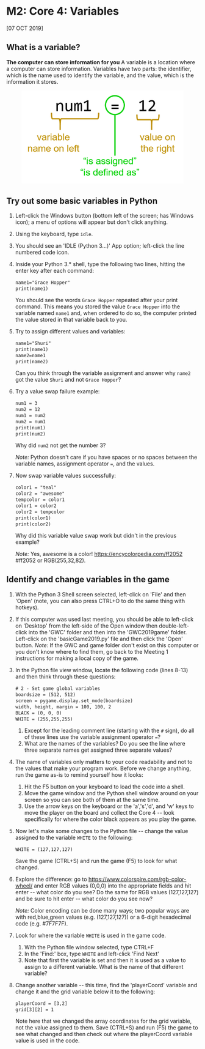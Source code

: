 # M2: Core 4: Variables
[07 OCT 2019]

## What is a variable?
**The computer can store information for you**
A variable is a location where a computer can store information. Variables have two parts: the identifier, which is the name used to identify the variable, and the value, which is the information it stores.

<p align="center">
     <img src="../../img/variables.png"
          alt="variable diagram"
          width="425"/>
</p>


## Try out some basic variables in Python
1. Left-click the Windows button (bottom left of the screen; has Windows icon); a menu of options will appear but don't click anything.
1. Using the keyboard, type `idle`.
1. You should see an 'IDLE (Python 3...)' App option; left-click the line numbered code icon.
1. Inside your Python 3.\* shell, type the following two lines, hitting the enter key after each command:
    ````
    name1="Grace Hopper"
    print(name1)
    ````
    You should see the words `Grace Hopper` repeated after your print command. This means you stored the value `Grace Hopper` into the variable named `name1` and, when ordered to do so, the computer printed the value stored in that variable back to you.
1. Try to assign different values and variables:
    ```
    name1="Shuri"
    print(name1)
    name2=name1
    print(name2)
    ```
    Can you think through the variable assignment and answer why `name2` got the value `Shuri` and not `Grace Hopper`?
1. Try a value swap failure example:
    ```
    num1 = 3
    num2 = 12
    num1 = num2
    num2 = num1
    print(num1)
    print(num2)
    ```
    Why did `num2` not get the number 3?
    
    *Note:* Python doesn't care if you have spaces or no spaces between the variable names, assignment operator `=`, and the values.
1. Now swap variable values successfully:
    ```
    color1 = "teal"
    color2 = "awesome"
    tempcolor = color1
    color1 = color2
    color2 = tempcolor
    print(color1)
    print(color2)
    ```
    Why did this variable value swap work but didn't in the previous example?
    
    *Note:* Yes, awesome is a color! https://encycolorpedia.com/ff2052 #ff2052 or RGB(255,32,82).

## Identify and change variables in the game
1. With the Python 3 Shell screen selected, left-click on 'File' and then 'Open' (note, you can also press CTRL+O to do the same thing with hotkeys).
1. If this computer was used last meeting, you should be able to left-click on 'Desktop' from the left-side of the Open window then double-left-click into the 'GWC' folder and then into the 'GWC2019game' folder. Left-click on the 'basicGame2019.py' file and then click the 'Open' button.
    *Note:* If the GWC and game folder don't exist on this computer or you don't know where to find them, go back to the Meeting 1 instructions for making a local copy of the game.
1. In the Python file view window, locate the following code (lines 8-13) and then think through these questions:
    ```
    # 2 - Set game global variables
    boardsize = (512, 512)
    screen = pygame.display.set_mode(boardsize)
    width, height, margin = 100, 100, 2
    BLACK = (0, 0, 0)
    WHITE = (255,255,255)
    ```
    1. Except for the leading comment line (starting with the `#` sign), do all of these lines use the variable assignment operator `=`?
    1. What are the names of the variables? Do you see the line where three separate names get assigned three separate values?
1. The name of variables only matters to your code readability and not to the values that make your program work. Before we change anything, run the game as-is to remind yourself how it looks:
    1. Hit the F5 button on your keyboard to load the code into a shell.
    1. Move the game window and the Python shell window around on your screen so you can see both of them at the same time.
    1. Use the arrow keys on the keyboard or the 'a','s','d', and 'w' keys to move the player on the board and collect the Core 4 -- look specifically for where the color black appears as you play the game.
1. Now let's make some changes to the Python file -- change the value assigned to the variable `WHITE` to the following:
    ```
    WHITE = (127,127,127)
    ```
    Save the game (CTRL+S) and run the game (F5) to look for what changed. 
1. Explore the difference: go to https://www.colorspire.com/rgb-color-wheel/ and enter RGB values (0,0,0) into the appropriate fields and hit enter -- what color do you see? Do the same for RGB values (127,127,127) and be sure to hit enter -- what color do you see now?

    *Note:* Color encoding can be done many ways; two popular ways are with red,blue,green values (e.g. (127,127,127)) or a 6-digit hexadecimal code (e.g. #7F7F7F).
1. Look for where the variable `WHITE` is used in the game code.
    1. With the Python file window selected, type CTRL+F
    1. In the 'Find:' box, type `WHITE` and left-click 'Find Next'
    1. Note that first the variable is set and then it is used as a value to assign to a different variable. What is the name of that different variable?
1. Change another variable -- this time, find the 'playerCoord' variable and change it and the grid variable below it to the following:
    ```
    playerCoord = [3,2]
    grid[3][2] = 1
    ```
    Note here that we changed the array coordinates for the grid variable, not the value assigned to them. Save (CTRL+S) and run (F5) the game to see what changed and then check out where the playerCoord variable value is used in the code.